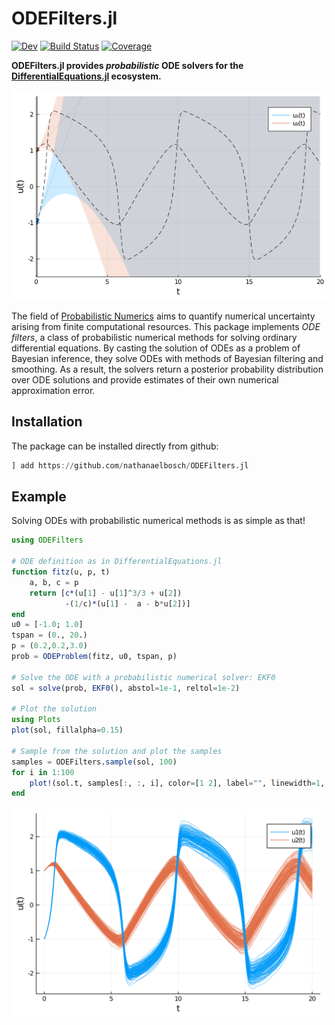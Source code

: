 # ODEFilters.jl

<!-- [![Stable](https://img.shields.io/badge/docs-stable-blue.svg)](https://nathanaelbosch.github.io/ODEFilters.jl/stable) -->
[![Dev](https://img.shields.io/badge/docs-dev-blue.svg)](https://nathanaelbosch.github.io/ODEFilters.jl/dev)
[![Build Status](https://github.com/nathanaelbosch/ODEFilters.jl/workflows/CI/badge.svg)](https://github.com/nathanaelbosch/ODEFilters.jl/actions)
[![Coverage](https://codecov.io/gh/nathanaelbosch/ODEFilters.jl/branch/master/graph/badge.svg)](https://codecov.io/gh/nathanaelbosch/ODEFilters.jl)
<!-- [![Code Style: Blue](https://img.shields.io/badge/code%20style-blue-4495d1.svg)](https://github.com/invenia/BlueStyle) -->
<!-- [![ColPrac: Contributor's Guide on Collaborative Practices for Community Packages](https://img.shields.io/badge/ColPrac-Contributor's%20Guide-blueviolet)](https://github.com/SciML/ColPrac) -->


**ODEFilters.jl provides _probabilistic_ ODE solvers for the [DifferentialEquations.jl](https://docs.sciml.ai/stable/) ecosystem.**

![Fitzhugh-Nagumo Solve Animation](./examples/fitzhughnagumo_solve.gif?raw=true "Fitzhugh-Nagumo Solve Animation")


The field of
[Probabilistic Numerics](http://probabilistic-numerics.org/)
aims to quantify numerical uncertainty arising from finite computational resources.
This package implements _ODE filters_, a class of probabilistic numerical methods for solving ordinary differential equations.
By casting the solution of ODEs as a problem of Bayesian inference, they solve ODEs with methods of Bayesian filtering and smoothing.
As a result, the solvers return a posterior probability distribution over ODE solutions and provide estimates of their own numerical approximation error.


## Installation
The package can be installed directly from github:
```julia
] add https://github.com/nathanaelbosch/ODEFilters.jl
```


## Example
Solving ODEs with probabilistic numerical methods is as simple as that!
```julia
using ODEFilters

# ODE definition as in DifferentialEquations.jl
function fitz(u, p, t)
    a, b, c = p
    return [c*(u[1] - u[1]^3/3 + u[2])
            -(1/c)*(u[1] -  a - b*u[2])]
end
u0 = [-1.0; 1.0]
tspan = (0., 20.)
p = (0.2,0.2,3.0)
prob = ODEProblem(fitz, u0, tspan, p)

# Solve the ODE with a probabilistic numerical solver: EKF0
sol = solve(prob, EKF0(), abstol=1e-1, reltol=1e-2)

# Plot the solution
using Plots
plot(sol, fillalpha=0.15)

# Sample from the solution and plot the samples
samples = ODEFilters.sample(sol, 100)
for i in 1:100
    plot!(sol.t, samples[:, :, i], color=[1 2], label="", linewidth=1, alpha=0.5)
end
```
![Fitzhugh-Nagumo Solution](./docs/src/figures/fitzhugh_nagumo.svg?raw=true "Fitzhugh-Nagumo Solution")
